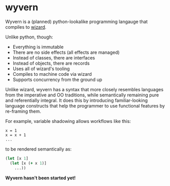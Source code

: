 # wyvern

Wyvern is a (planned) python-lookalike programming langauge that compiles to [wizard](https://wizard-lang.org).

Unlike python, though:
* Everything is immutable
* There are no side effects (all effects are managed)
* Instead of classes, there are interfaces
* Instead of objects, there are records
* Uses all of wizard's tooling
* Compiles to machine code via wizard
* Supports concurrency from the ground up

Unlike wizard, wyvern has a syntax that more closely resembles languages from the imperative and OO traditions, while semantically remaining pure and referentially integral. It does this by introducing familiar-looking language constructs that help the programmer to use functional features by re-framing them.

For example, variable shadowing allows workflows like this:

```
x = 1
x = x + 1
...
```

to be rendered semantically as:

``` clojure
(let [x 1]
  (let [x (+ x 1)]
    ...))
```

**Wyvern hasn't been started yet!**
